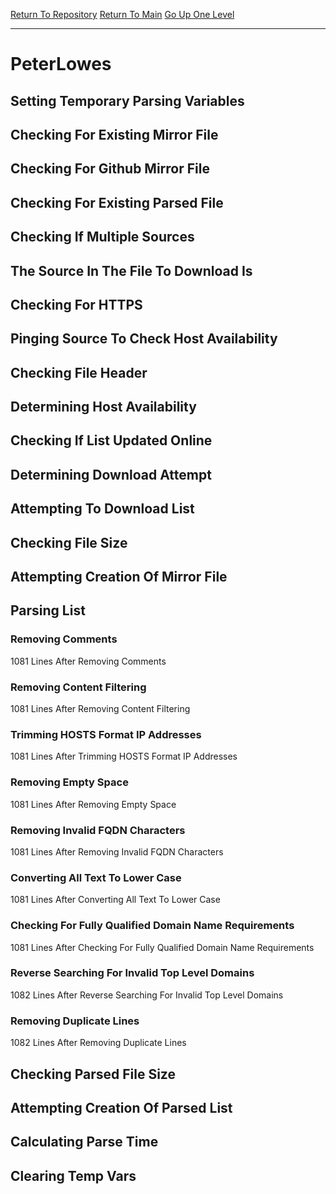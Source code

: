 [Return To Repository](https://github.com/deathbybandaid/piholeparser/)
[Return To Main](https://github.com/deathbybandaid/piholeparser/blob/master/RecentRunLogs/Mainlog.md)
[Go Up One Level](https://github.com/deathbybandaid/piholeparser/blob/master/RecentRunLogs/TopLevelScripts/30-Processing-External-Blacklists.md)
____________________________________
# PeterLowes
## Setting Temporary Parsing Variables
## Checking For Existing Mirror File
## Checking For Github Mirror File
## Checking For Existing Parsed File
## Checking If Multiple Sources
## The Source In The File To Download Is
## Checking For HTTPS
## Pinging Source To Check Host Availability
## Checking File Header
## Determining Host Availability
## Checking If List Updated Online
## Determining Download Attempt
## Attempting To Download List
## Checking File Size
## Attempting Creation Of Mirror File
## Parsing List
### Removing Comments
1081 Lines After Removing Comments
### Removing Content Filtering
1081 Lines After Removing Content Filtering
### Trimming HOSTS Format IP Addresses
1081 Lines After Trimming HOSTS Format IP Addresses
### Removing Empty Space
1081 Lines After Removing Empty Space
### Removing Invalid FQDN Characters
1081 Lines After Removing Invalid FQDN Characters
### Converting All Text To Lower Case
1081 Lines After Converting All Text To Lower Case
### Checking For Fully Qualified Domain Name Requirements
1081 Lines After Checking For Fully Qualified Domain Name Requirements
### Reverse Searching For Invalid Top Level Domains
1082 Lines After Reverse Searching For Invalid Top Level Domains
### Removing Duplicate Lines
1082 Lines After Removing Duplicate Lines
## Checking Parsed File Size
## Attempting Creation Of Parsed List
## Calculating Parse Time
## Clearing Temp Vars
